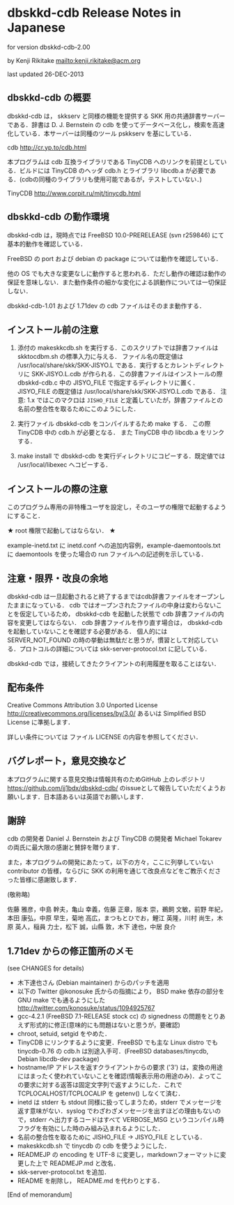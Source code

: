 # dbskkd-cdb Release Notes in Japanese

for version dbskkd-cdb-2.00

by Kenji Rikitake <mailto:kenji.rikitake@acm.org>

last updated 26-DEC-2013

## dbskkd-cdb の概要

dbskkd-cdb は， skkserv と同様の機能を提供する SKK 用の共通辞書サーバーである．辞書は D. J. Bernstein の cdb を使ってデータベース化し，検索を高速化している．本サーバーは同種のツール pskkserv を基にしている．

cdb <http://cr.yp.to/cdb.html>

本プログラムは cdb 互換ライブラリである TinyCDB へのリンクを前提としている．ビルドには TinyCDB のヘッダ cdb.h とライブラリ libcdb.a が必要である．(cdbの同種のライブラリも使用可能であるが，テストしていない．)

TinyCDB <http://www.corpit.ru/mjt/tinycdb.html>

## dbskkd-cdb の動作環境

dbskkd-cdb は，現時点では FreeBSD 10.0-PRERELEASE (svn r259846) にて基本的動作を確認している．

FreeBSD の port および debian の package については動作を確認している．

他の OS でも大きな変更なしに動作すると思われる．ただし動作の確認は動作の保証を意味しない．また動作条件の細かな変化による誤動作については一切保証しない．

dbskkd-cdb-1.01 および 1.71dev の cdb ファイルはそのまま動作する．

## インストール前の注意

1. 添付の makeskkcdb.sh を実行する．このスクリプトでは辞書ファイルは skktocdbm.sh の標準入力に与える． ファイル名の既定値は /usr/local/share/skk/SKK-JISYO.L である．実行するとカレントディレクトリに SKK-JISYO.L.cdb が作られる．この辞書ファイルはインストールの際 dbskkd-cdb.c 中の JISYO\_FILE で指定するディレクトリに置く．JISYO\_FILE の既定値は /usr/local/share/skk/SKK-JISYO.L.cdb である． 注意: 1.x ではこのマクロは `JISHO_FILE` と定義していたが，辞書ファイルとの名前の整合性を取るためにこのようにした．

2. 実行ファイル dbskkd-cdb をコンパイルするため make する． この際 TinyCDB 中の cdb.h が必要となる． また TinyCDB 中の libcdb.a をリンクする．

3. make install で dbskkd-cdb を実行ディレクトリにコピーする．既定値では /usr/local/libexec へコピーする．

## インストールの際の注意

このプログラム専用の非特権ユーザを設定し，そのユーザの権限で起動するようにすること．

★ root 権限で起動してはならない． ★

example-inetd.txt に inetd.conf への追加内容例，example-daemontools.txt に daemontools を使った場合の run ファイルへの記述例を示している．

## 注意・限界・改良の余地

dbskkd-cdb は一旦起動されると終了するまではcdb辞書ファイルをオープンしたままになっている． cdb ではオープンされたファイルの中身は変わらないことを仮定しているため， dbskkd-cdb を起動した状態で cdb 辞書ファイルの内容を変更してはならない． cdb 辞書ファイルを作り直す場合は， dbskkd-cdb を起動していないことを確認する必要がある． 個人的には SERVER\_NOT\_FOUND の時の挙動は無駄だと思うが，慣習として対応している．プロトコルの詳細については skk-server-protocol.txt に記している．

dbskkd-cdb では，接続してきたクライアントの利用履歴を取ることはない．

## 配布条件

Creative Commons Attribution 3.0 Unported License <http://creativecommons.org/licenses/by/3.0/> あるいは Simplified BSD License に準拠します．

詳しい条件については ファイル LICENSE の内容を参照してください．

## バグレポート，意見交換など

本プログラムに関する意見交換は情報共有のためGitHub 上のレポジトリ <https://github.com/jj1bdx/dbskkd-cdb/> のissueとして報告していただくようお願いします．日本語あるいは英語でお願いします．

## 謝辞

cdb の開発者 Daniel J. Bernstein および TinyCDB の開発者 Michael Tokarev の両氏に最大限の感謝と賛辞を贈ります．

また，本プログラムの開発にあたって，以下の方々，ここに列挙していない contributor の皆様，ならびに SKK の利用を通じて改良点などをご教示くださった皆様に感謝致します．

(敬称略)

佐藤 雅彦，中島 幹夫，亀山 幸義，佐藤 正章，阪本 崇，鵜飼 文敏，前野 年紀，本田 康弘，中原 早生，菊地 高広，まつもとひでお，鯉江 英隆，川村 尚生，木原 英人，稲員 力士，松下 誠，山縣 敦，木下 達也，中居 良介

## 1.71dev からの修正箇所のメモ

(see CHANGES for details)

* 木下達也さん (Debian maintainer) からのパッチを適用
* 以下の Twitter @konosuke 氏からの指摘により， BSD make 依存の部分を GNU make でも通るようにした <http://twitter.com/konosuke/status/1094925767>
* gcc-4.2.1 (FreeBSD 7.1-RELEASE stock cc) の signedness の問題をとりあえず形式的に修正(意味的にも問題はないと思うが，要確認)
* chroot, setuid, setgid をやめた．
* TinyCDB にリンクするように変更．FreeBSD でも主な Linux distro でも tinycdb-0.76 の cdb.h は別途入手可．(FreeBSD databases/tinycdb, Debian libcdb-dev package)
* hostname/IP アドレスを返すクライアントからの要求 ('3') は，変換の用途にはまったく使われていないことを確認(情報表示用の用途のみ)．よってこの要求に対する返答は固定文字列で返すようにした．これで TCPLOCALHOST/TCPLOCALIP を getenv() しなくて済む．
* inetd は stderr も stdout 同様に扱ってしまうため，stderr でメッセージを返す意味がない．syslog でわざわざメッセージを出すほどの理由もないので，stderr へ出力するコードはすべて VERBOSE\_MSG というコンパイル時フラグを有効にした時のみ組み込まれるようにした．
* 名前の整合性を取るために JISHO\_FILE -> JISYO\_FILE としている．
* makeskkcdb.sh で tinycdb の cdb を使うようにした．
* READMEJP の encoding を UTF-8 に変更し，markdownフォーマットに変更した上で READMEJP.md と改名．
* skk-server-protocol.txt を追加．
* README を削除し， README.md を代わりとする．

[End of memorandum]
